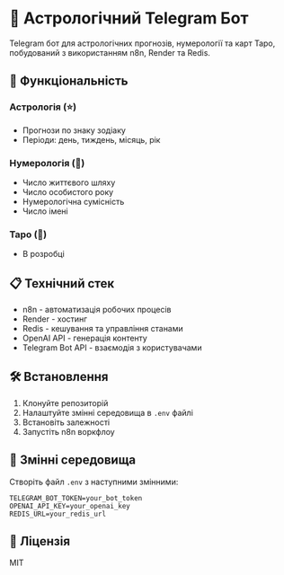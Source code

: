 # 🔮 Астрологічний Telegram Бот

Telegram бот для астрологічних прогнозів, нумерології та карт Таро, побудований з використанням n8n, Render та Redis.

## 🚀 Функціональність

### Астрологія (⭐)
- Прогнози по знаку зодіаку
- Періоди: день, тиждень, місяць, рік

### Нумерологія (🔢)
- Число життєвого шляху
- Число особистого року
- Нумерологічна сумісність
- Число імені

### Таро (🔮)
- В розробці

## 📋 Технічний стек

- n8n - автоматизація робочих процесів
- Render - хостинг
- Redis - кешування та управління станами
- OpenAI API - генерація контенту
- Telegram Bot API - взаємодія з користувачами

## 🛠 Встановлення

1. Клонуйте репозиторій
2. Налаштуйте змінні середовища в `.env` файлі
3. Встановіть залежності
4. Запустіть n8n воркфлоу

## 🔑 Змінні середовища

Створіть файл `.env` з наступними змінними:

```
TELEGRAM_BOT_TOKEN=your_bot_token
OPENAI_API_KEY=your_openai_key
REDIS_URL=your_redis_url
```

## 📝 Ліцензія

MIT 